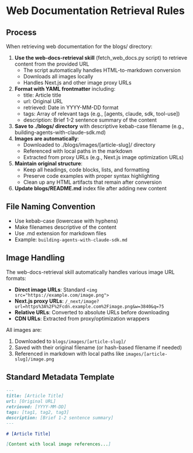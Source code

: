 # Web Documentation Retrieval Rules

## Process

When retrieving web documentation for the blogs/ directory:

1. **Use the web-docs-retrieval skill** (fetch_web_docs.py script) to retrieve content from the provided URL
   - The script automatically handles HTML-to-markdown conversion
   - Downloads all images locally
   - Handles Next.js and other image proxy URLs
2. **Format with YAML frontmatter** including:
   - title: Article title
   - url: Original URL
   - retrieved: Date in YYYY-MM-DD format
   - tags: Array of relevant tags (e.g., [agents, claude, sdk, tool-use])
   - description: Brief 1-2 sentence summary of the content
3. **Save to ./blogs/ directory** with descriptive kebab-case filename (e.g., building-agents-with-claude-sdk.md)
4. **Images are automatically**:
   - Downloaded to ./blogs/images/[article-slug]/ directory
   - Referenced with local paths in the markdown
   - Extracted from proxy URLs (e.g., Next.js image optimization URLs)
5. **Maintain original structure**:
   - Keep all headings, code blocks, lists, and formatting
   - Preserve code examples with proper syntax highlighting
   - Clean up any HTML artifacts that remain after conversion
6. **Update blogs/README.md** index file after adding new content

## File Naming Convention

- Use kebab-case (lowercase with hyphens)
- Make filenames descriptive of the content
- Use .md extension for markdown files
- Example: `building-agents-with-claude-sdk.md`

## Image Handling

The web-docs-retrieval skill automatically handles various image URL formats:

- **Direct image URLs**: Standard `<img src="https://example.com/image.png">`
- **Next.js proxy URLs**: `/_next/image?url=https%3A%2F%2Fcdn.example.com%2Fimage.png&w=3840&q=75`
- **Relative URLs**: Converted to absolute URLs before downloading
- **CDN URLs**: Extracted from proxy/optimization wrappers

All images are:
1. Downloaded to `blogs/images/[article-slug]/` 
2. Saved with their original filename (or hash-based filename if needed)
3. Referenced in markdown with local paths like `images/[article-slug]/image.png`

## Standard Metadata Template

```markdown
---
title: [Article Title]
url: [Original URL]
retrieved: [YYYY-MM-DD]
tags: [tag1, tag2, tag3]
description: [Brief 1-2 sentence summary]
---

# [Article Title]

[Content with local image references...]
